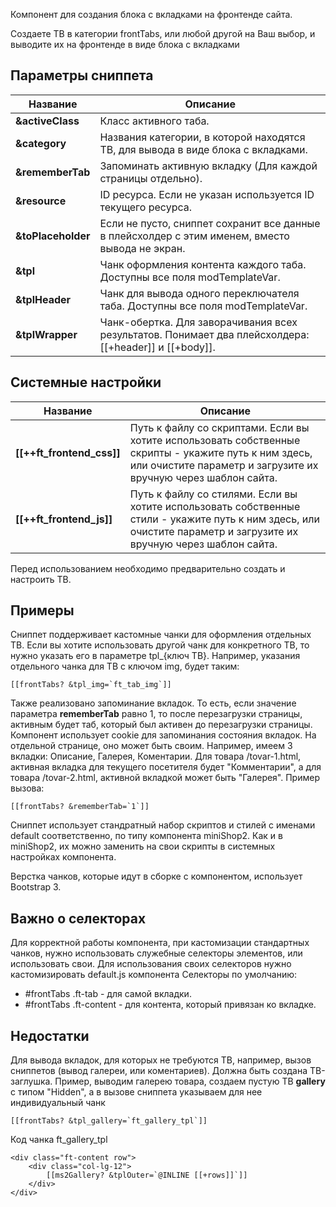 Компонент для создания блока с вкладками на фронтенде сайта.

Создаете ТВ в категории frontTabs, или любой другой на Ваш выбор, и выводите их на фронтенде в виде блока с вкладками

## Параметры сниппета
Название					| Описание
----------------------------|---------------------------------------------------
**&activeClass**			| Класс активного таба.
**&category**				| Названия категории, в которой находятся ТВ, для вывода в виде блока с вкладками.
**&rememberTab**			| Запоминать активную вкладку (Для каждой страницы отдельно).
**&resource**				| ID ресурса. Если не указан используется ID текущего ресурса.
**&toPlaceholder**			| Если не пусто, сниппет сохранит все данные в плейсхолдер с этим именем, вместо вывода не экран.
**&tpl**					| Чанк оформления контента каждого таба. Доступны все поля modTemplateVar.
**&tplHeader**		        | Чанк для вывода одного переключателя таба. Доступны все поля modTemplateVar.
**&tplWrapper**				| Чанк-обертка. Для заворачивания всех результатов. Понимает два плейсхолдера: [[+header]] и [[+body]].

## Cистемные настройки
Название					| Описание
----------------------------|---------------------------------------------------
**[[++ft_frontend_css]]**	| Путь к файлу со скриптами. Если вы хотите использовать собственные скрипты - укажите путь к ним здесь, или очистите параметр и загрузите их вручную через шаблон сайта.
**[[++ft_frontend_js]]**	| Путь к файлу со стилями. Если вы хотите использовать собственные стили - укажите путь к ним здесь, или очистите параметр и загрузите их вручную через шаблон сайта.

Перед использованием необходимо предварительно создать и настроить ТВ.

## Примеры
Сниппет поддерживает кастомные чанки для оформления отдельных ТВ.
Если вы хотите использовать другой чанк для конкретного ТВ, то нужно указать его в параметре tpl_{ключ ТВ}.
Например, указания отдельного чанка для ТВ с ключом img, будет таким:
```
[[frontTabs? &tpl_img=`ft_tab_img`]]
```

Также реализовано запоминание вкладок. То есть, если значение параметра **rememberTab** равно 1, то после перезагрузки страницы, активным будет таб, который был активен до перезагрузки страницы. Компонент использует cookie для запоминания состояния вкладок. На отдельной странице, оно может быть своим.
Например, имеем 3 вкладки: Описание, Галерея, Коментарии. Для товара /tovar-1.html, активная вкладка для текущего посетителя будет "Комментарии", а для товара /tovar-2.html, активной вкладкой может быть "Галерея".
Пример вызова:
```
[[frontTabs? &rememberTab=`1`]]
```

Сниппет использует стандратный набор скриптов и стилей с именами default соответственно, по типу компонента miniShop2. Как и в miniShop2, их можно заменить на свои скрипты в системных настройках компонента.

Верстка чанков, которые идут в сборке с компонентом, использует Bootstrap 3.

## Важно о селекторах
Для корректной работы компонента, при кастомизации стандартных чанков, нужно использовать служебные селекторы элементов, или использовать свои. Для использования своих селекторов нужно кастомизировать default.js компонента
Селекторы по умолчанию:
* #frontTabs .ft-tab - для самой вкладки.
* #frontTabs .ft-content - для контента, который привязан ко вкладке.

## Недостатки
Для вывода вкладок, для которых не требуются ТВ, например, вызов сниппетов (вывод галереи, или коментариев). Должна быть создана ТВ-заглушка. Пример, выводим галерею товара, создаем пустую ТВ **gallery** с типом "Hidden", а в вызове сниппета указываем для нее индивидуальный чанк
```
[[frontTabs? &tpl_gallery=`ft_gallery_tpl`]]
```
Код чанка ft_gallery_tpl
```
<div class="ft-content row">
	<div class="col-lg-12">
		[[ms2Gallery? &tplOuter=`@INLINE [[+rows]]`]]
	</div>
</div>
```
